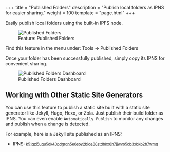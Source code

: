 +++
title = "Published Folders"
description = "Publish local folders as IPNS for easier sharing."
weight = 100
template = "page.html"
+++

Easily publish local folders using the built-in IPFS node.

<figure>
  <img src="../../assets/screenshots/published-folders.png" alt="Published Folders" class="screenshot" />
  <figcaption>Feature: Published Folders</figcaption>
</figure>

Find this feature in the menu under: Tools -> Published Folders

Once your folder has been successfully published, simply copy its IPNS for convenient sharing.

<figure>
  <img src="../../assets/screenshots/published-folders-dashboard.png" alt="Published Folders Dashboard" class="screenshot" />
  <figcaption>Published Folders Dashboard</figcaption>
</figure>

## Working with Other Static Site Generators

You can use this feature to publish a static site built with a static site generator like Jekyll, Hugo, Hexo, or Zola. Just publish their build folder as IPNS. You can even enable `Automatically Publish` to monitor any changes and publish when a change is detected.

For example, here is a Jekyll site published as an IPNS:

* IPNS: <small><a href="https://k51qzi5uqu5dk40pdgrqh5e6soy2bide88stdbkx8h7jjwvo5cb3xbkb2b7wmq.ipns.gateway.v2ex.pro/" target="_blank">k51qzi5uqu5dk40pdgrqh5e6soy2bide88stdbkx8h7jjwvo5cb3xbkb2b7wmq</a></small>